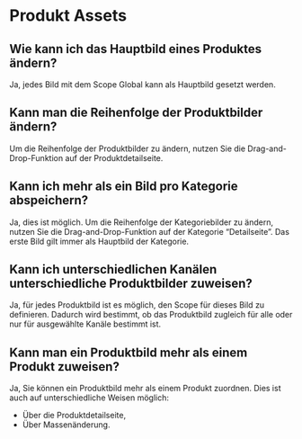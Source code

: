 # Produkt Assets



## Wie kann ich das Hauptbild eines Produktes ändern?

Ja, jedes Bild mit dem Scope Global kann als Hauptbild gesetzt werden.



## Kann man die Reihenfolge der Produktbilder ändern?

Um die Reihenfolge der Produktbilder zu ändern, nutzen Sie die Drag-and-Drop-Funktion auf der Produktdetailseite.



## Kann ich mehr als ein Bild pro Kategorie abspeichern?

Ja, dies ist möglich. Um die Reihenfolge der Kategoriebilder zu ändern, nutzen Sie die Drag-and-Drop-Funktion auf der Kategorie “Detailseite”. Das erste Bild gilt immer als Hauptbild der Kategorie.



## Kann ich unterschiedlichen Kanälen unterschiedliche Produktbilder zuweisen?

Ja, für jedes Produktbild ist es möglich, den Scope für dieses Bild zu definieren. Dadurch wird bestimmt, ob das Produktbild zugleich für alle oder nur für ausgewählte Kanäle bestimmt ist.



## Kann man ein Produktbild mehr als einem Produkt zuweisen?

Ja, Sie können ein Produktbild mehr als einem Produkt zuordnen. Dies ist auch auf unterschiedliche Weisen möglich:

- Über die Produktdetailseite,
- Über Massenänderung.
